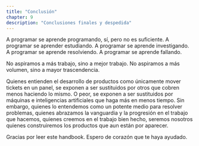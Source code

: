 ```yaml
---
title: "Conclusión"
chapter: 9
description: "Conclusiones finales y despedida"
---
```


A programar se aprende programando, sí, pero no es suficiente. A programar se aprender estudiando. A programar se aprende investigando. A programar se aprende resolviendo. A programar se aprende fallando.

No aspiramos a más trabajo, sino a mejor trabajo. No aspiramos a más volumen, sino a mayor trascendencia.

Quienes entienden el desarrollo de productos como únicamente mover tickets en un panel, se exponen a ser sustituidos por otros que cobren menos haciendo lo mismo. O peor, se exponen a ser sustituidos por máquinas e inteligencias artificiales que haga más en menos tiempo. Sin embargo, quienes lo entendemos como un potente medio para resolver problemas, quienes abrazamos la vanguardia y la progresión en el trabajo que hacemos, quienes creemos en el trabajo bien hecho, seremos nosotros quienes construiremos los productos que aun están por aparecer.

Gracias por leer este handbook. Espero de corazón que te haya ayudado.
